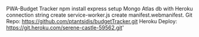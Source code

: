 PWA-Budget Tracker
npm install express
setup Mongo Atlas db with Heroku connection string
create service-worker.js
create manifest.webmanifest.
Git Repo: https://github.com/ptantsidis/budgetTracker.git
Heroku Deploy: https://git.heroku.com/serene-castle-59562.git'
